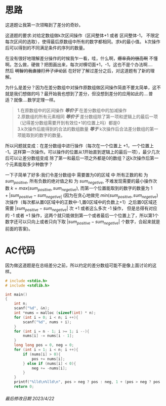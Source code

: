 # 思路
这道题让我第一次领略到了差分的奇妙。

这道题的要求:对给定数组做k次区间操作（区间整体+1 或者 区间整体-1， 不限定每次区间的选取），使得最后原数组中所有的数字都相同。求k的最小值。 k次操作后可以得到的不同满足条件的序列的数量。 

在没有很好地理解差分操作的时候我乍一看，哇，什么啊，~~爆率真的很高啊~~ 不懂啊。怎么做，硬做？把图画出来，每次对横切面+1，-1，这也不是个办法啊....  
然后 ~~明智的我直接打开了评论区~~ 在好好了解过差分之后，对这道题有了新的理解。  

为什么是差分？因为在差分数组中对操作原数组做区间操作简直不要太简单，这不就是我们想做的吗？最开始我也想到了差分，但没想到差分的应用如此的....普适？就像....数学定理一样。  

>1.在原数组中的区间操作 ***等价于*** 在差分数组中的加减操作  
>2.原数组的所有元素相同 ***等价于*** 差分数组除了第一项和逻辑上的最后一项（记得差分数组需要开到有效位+1的位置上吗）都是0  
>3.k次操作后能得到的合法的数组数量 ***等于*** k次操作后合法差分数组的第一项能取到的数字的数量。  

所以问题就变成：在差分数组中进行操作（每次在一个位置上 +1，一个位置上 -1。这样算一次操作。可以操作的位置从1开始直到逻辑上的最后一项），最少几次后可以让差分数组变成 除了第一和最后一项之外都是0的数组？这k次操作后第一个元素能取多少种数字？  

一下子简单了好多:我们令差分数组中 需要置为0的区域 中 所有正数的和 为 ${sum_{positive}}$, 所有负数的绝对值之和 为 ${sum_{negetive}}$, 不难发现需要的最小操作次数 $k={max(sum_{positive}, sum_{negetive})}$, 而第一个位置能取到的数字的数量为 ${1+|sum_{positive}-sum_{negetive|}}$ (因为在贪心地做完 ${min(sum_{positive}, sum_{negetive})}$ 次操作（每次都从置0区域中的正数中-1,置0区域中的负数上+1）之后置0区域还需要 ${|sum_{positive}-sum_{negetive}|}$ 次 +1 或者这么多次 -1 操作， 但是总得有对应的 -1 或者 +1 操作，这两个就只能做到第一个或者最后一个位置上了，所以第1个数字还可以只向上或者只向下取 ${|sum_{positive}-sum_{negetive}|}$ 个数字，合起来就是前面的答案)。

# AC代码
因为做这道题是在总结差分之前，所以约定的差分数组可能不是像上面讨论的这样。  
```c
# include <stdio.h>
# include <stdlib.h>

int main()
{
    int n;
    scanf("%d", &n);
    int *nums = malloc (sizeof(int) * n);
    for (int i = 0; i < n; i ++){
        scanf("%d", nums + i);
    }
    for (int i = n - 1; i >= 1; i --){
        nums[i] -= nums[i - 1];
    }
    long long pos = 0, neg = 0;
    for (int i = 1; i < n; i ++){
        if (nums[i] > 0){
            pos += nums[i];
        } else if (nums[i] < 0){
            neg += -nums[i];
        }
    }
    printf("%lld\n%lld\n", pos > neg ? pos : neg, 1 + (pos > neg ? pos - neg : neg - pos));
    return 0;
```

###### 最后修改日期 2023/4/22